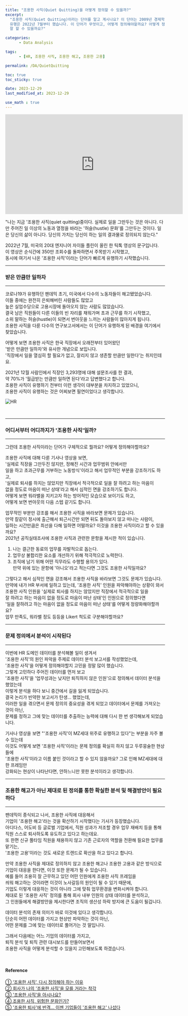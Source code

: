```yaml
---
title: "조용한 사직(Quiet Quitting)을 어떻게 정의할 수 있을까?"
excerpt:
  "조용한 사직(Quiet Quitting)이라는 단어를 알고 계시나요? 이 단어는 2009년 경제학 심포지엄에서 처음 등장했지만,
  유행은 2022년 7월부터 했습니다. 이 단어가 무엇이고, 어떻게 정의해야할까요? 어떻게 정의해야 이것과 관련한 데이터 분석을
  잘 할 수 있을까요?"

categories:
      - Data Analysis

tags:
      - [HR, 조용한 사직, 조용한 해고, 조용한 고용]

permalink: /DA/QuietQuitting

toc: true
toc_sticky: true

date: 2023-12-29
last_modified_at: 2023-12-29

use_math : true
---
```


<iframe width="560" height="315" src="https://www.youtube.com/embed/0_rBWNPdtAI?si=C3JF834zxJsITfi1" title="YouTube video player" frameborder="0" allow="accelerometer; autoplay; clipboard-write; encrypted-media; gyroscope; picture-in-picture; web-share" allowfullscreen></iframe>

<br>

"나는 지금 '조용한 사직(quiet quitting)중이다. 실제로 일을 그만두는 것은 아니다.
다만 주어진 일 이상의 노동과 열정을 바라는 '허슬(hustle) 문화'를 그만두는 것이다.
일은 당신의 삶이 아니다. 당신의 가치는 당신이 하는 일의 결과물로 정의되지 않는다."

2022년 7월, 미국의 20대 엔지니어 자이들 플린이 올린 한 틱톡 영상의 문구입니다.  
이 영상은 순식간에 350만 조회수를 돌파하면서 주목받기 시작했고,  
동시에 여기서 나온 '조용한 사직'이라는 단어가 빠르게 유행하기 시작했습니다.  

---
### 받은 만큼만 일하자
---

코로나19가 유행하던 팬데믹 초기, 미국에서 다수의 노동자들이 해고됐었습니다.  
이들 중에는 완전히 은퇴해버린 사람들도 많았고  
높은 실업수당으로 고용시장에 돌아오지 않는 사람도 많았습니다.  
결국 남은 직원들이 다른 이들의 빈 자리를 채워가며 초과 근무를 하기 시작했고,  
소위 말하는 허슬(hustle)이 되면서 번아웃을 느끼는 사람들이 많아지게 됩니다.  
조용한 사직을 다룬 다수의 연구보고서에서는 이 단어가 유행하게 된 배경을 여기에서 찾았습니다.  

어떻게 보면 조용한 사직은 한국 직장에서 오래전부터 있어왔던  
'받은 만큼만 일하자'와 유사한 개념으로 보입니다.  
'직장에서 일을 열심히 할 필요가 없고, 잘리지 않고 생존할 만큼만 일한다'는 취지인데요.  

2021년 12월 사람인에서 직장인 3,293명에 대해 설문조사를 한 결과,  
약 70%가 '월급받는 만큼만 일하면 된다'라고 답변했다고 합니다.  
조용한 사직이 유행하기 전부터 이런 생각이 대부분을 차지하고 있었으니,  
조용한 사직이 유행하는 것은 어찌보면 필연이었다고 생각합니다.  
  
![HR](https://github.com/hoon-bari/FastCampus-Data-Analytics-Project/assets/121400054/a8742a08-2b94-469e-ad7c-068d03fef7c4)
  
<br>

---
### 어디서부터 어디까지가 '조용한 사직'일까?
---

그런데 조용한 사직이라는 단어가 구체적으로 뭘까요? 어떻게 정의해야할까요?  
  
조용한 사직에 대해 다룬 기사나 영상을 보면,  
'실제로 직장을 그만두진 않지만, 정해진 시간과 업무범위 안에서만  
일을 하고 초과근무를 거부하는 노동방식'이라고 해서 업무적인 부분을 강조하기도 하고,  
'실제로 퇴사를 하지는 않았지만 직장에서 적극적으로 일을 잘 하려고 하는 마음이  
없을 정도로 마음이 떠난 상태'라고 해서 심적인 면을 강조하기도 합니다.  
어떻게 보면 워라밸을 지키고자 하는 방어적인 모습으로 보이기도 하고,  
어떻게 보면 번아웃의 다음 스텝 같기도 합니다.  

업무적인 부분만 강조를 해서 조용한 사직을 바라보면 문제가 있습니다.  
만약 칼같이 정시에 출근해서 퇴근시간만 되면 뒤도 돌아보지 않고 떠나는 사람이,  
일하는 시간만큼은 최선을 다해 일하면 어떨까요? 이것을 조용한 사직이라고 할 수 있을까요?  
2021년 공직실태조사에 조용한 사직과 관련한 문항을 제시한 적이 있습니다.  
1. 나는 결근한 동료의 업무를 자발적으로 돕는다.
2. 업무상 불합리한 요소를 개선하기 위해 적극적으로 노력한다.
3. 조직에 남기 위해 어떤 직무라도 수행할 용의가 있다.  
만약 위에 있는 문항에 '아니오'라고 적는다면 그것도 조용한 사직일까요?  

그렇다고 해서 심적인 면을 강조해서 조용한 사직을 바라보면 그것도 문제가 있습니다.  
만약에 내가 HR 부서에 일하고 있는데, '조용한 사직' 인원을 파악해야하는 상황이 와서
조용한 사직 인원을 '실제로 퇴사를 하지는 않았지만 직장에서 적극적으로 일을  
잘 하려고 하는 마음이 없을 정도로 마음이 떠난 상태'인 인원으로 정의했다면  
'일을 잘하려고 하는 마음이 없을 정도로 마음이 떠난 상태'를 어떻게 정량화해야할까요?  
업무 만족도, 워라밸 정도 등등을 Likert 척도로 구분해야할까요?  

---
### 문제 정의에서 분석이 시작된다
---

이번에 HR 도메인 데이터를 분석해볼 일이 생겨서  
'조용한 사직'의 원인 파악을 주제로 데이터 분석 보고서를 작성했었는데,  
'조용한 사직'을 어떻게 정의해야할지 고민을 정말 많이 했습니다.  
그렇게 고민하다 주어진 데이터를 먼저 보고  
'조용한 사직'을 '업무성과는 낮지만 퇴직하지 않은 인원'으로 정의해서 데이터 분석을 했었는데   
이렇게 분석을 하다 보니 중간에서 길을 잃게 되었습니다.  
결국 논리가 빈약한 보고서가 탄생... 했었는데,  
이러한 일을 겪으면서 문제 정의의 중요성을 겪게 되었고 데이터에서 문제를 가져오는 것이 아닌,  
문제를 정하고 그에 맞는 데이터를 추출하는 능력에 대해 다시 한 번 생각해보게 되었습니다.

기사나 영상을 보면 "'조용한 사직'이 MZ세대 위주로 유행하고 있다"는 부분을 자주 볼 수 있는데  
이것도 어떻게 보면 '조용한 사직'이라는 문제 정의를 확실히 하지 않고 두루뭉술한 현상들에  
'조용한 사직'이라고 이름 붙인 것이라고 할 수 있지 않을까요? 그로 인해 MZ세대에 대한 프레임만  
강화되는 현상이 나타난다면, 안하느니만 못한 분석이라고 생각합니다.  

---
### 조용한 해고가 아닌 제대로 된 정의를 통한 확실한 분석 및 해결방안이 필요하다
---

팬데믹이 종식되고 나서, 조용한 사직에 대응해서  
기업이 '조용한 해고'라는 것을 확산하기 시작했다는 기사가 등장했습니다.  
아디다스, 어도비 등 글로벌 기업에서, 직원 성과가 저조할 경우 업무 재배치 등을 통해  
직원 스스로 퇴사하도록 유도하고 있다고 하는데요.  
또 한편 신규 풀타임 직원을 채용하지 않고 기존 근로자의 역할을 전환해 필요한 업무를 맡기는,  
'조용한 고용'이라는 것도 새로운 트렌드로 확산을 하고 있다고 합니다.

만약 조용한 사직을 제대로 정의하지 않고 조용한 해고나 조용한 고용과 같은 방식으로 
기업이 대응을 한다면, 이것 또한 문제가 될 수 있습니다.   
예를 들어 조용히 잘 근무하고 있던 어떤 인원에게 조용한 사직 프레임을   
씌워 해고하는 것이라면 이것이 노사갈등의 원인이 될 수 있기 때문에,  
기업도 이렇게 대응하는 것이 아니라 그에 맞춰 업무환경을 변화시켜야 합니다.  
제대로 된 '조용한 사직' 정의를 통해 회사 내부 인원의 상태 데이터를 분석하고,  
그 인원들에게 해결방안을 제시한다면 조직의 생산성 하락 방지에 큰 도움이 될겁니다.

데이터 분석의 존재 의미가 바로 이것에 있다고 생각합니다.  
단순히 어떤 데이터를 가지고 현상만 파악하는 것이 아닌,   
어떤 문제를 그에 맞는 데이터로 풀어가는 것 말입니다. 

그래서 다음에는 어느 기업의 데이터를 가지고,  
퇴직 분석 및 퇴직 관련 대시보드를 만들어보면서   
조용한 사직을 어떻게 분석할 수 있을지 고민해보도록 하겠습니다.

<br>

#### Reference

[① ‘조용한 사직’, 다시 정의해야 하는 이유](https://www.sisaweek.com/news/articleView.html?idxno=203253)  
[② 회사가 나의 '조용한 사직'을 모를 거라는 착각](https://www.hankookilbo.com/News/Read/A2023022409220003375?rPrev=A2023041411300000431)  
[③ '조용한 사직'을 아시나요?](https://www.saramin.co.kr/zf_user/hr-magazine/view?hr_idx=979)  
[④ 조용한 사직, 위험한 문화인가?](http://www.koreasisailbo.com/1005878)  
[⑤ '조용한 퇴사'에 반격… 이젠 기업들이 '조용한 해고' 나섰다](https://www.joongang.co.kr/article/25188463#home)